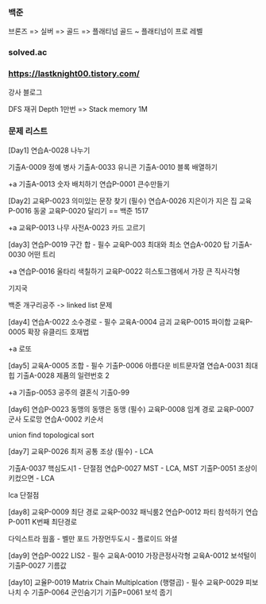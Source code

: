 ### 백준
브론즈 => 실버 => 골드 => 플래티넘
골드 ~ 플래티넘이 프로 레벨

### solved.ac

### https://lastknight00.tistory.com/
강사 블로그

DFS
재귀 Depth 1만번 => Stack memory 1M

### 문제 리스트
[Day1]
연습A-0028 나누기

기출A-0009 정예 병사
기출A-0033 유니콘
기출A-0010 블록 배열하기

+a
기출A-0013 숫자 배치하기
연습P-0001 큰수만들기

[Day2]
교육P-0023 의미있는 문장 찾기 (필수)
연습A-0026 지은이가 지은 집
교육P-0016 동굴
교육P-0020 달리기 == 백준 1517

+a
교육P-0013 나무
사전A-0023 카드 고르기

[day3]
연습P-0019 구간 합 - 필수
교육P-003 최대와 최소
연습A-0020 탑
기출A-0030 어떤 트리

+a
연습P-0016 울타리 색칠하기
교육P-0022 히스토그램에서 가장 큰 직사각형

기지국

백준 개구리공주 -> linked list 문제

[day4]
연습A-0022 소수경로 - 필수
교육A-0004 금괴
교육P-0015 파이합
교육P-0005 확장 유클리드 호재법

+a
로또

[day5]
교육A-0005 조합 - 필수
기출P-0006 아름다운 비트문자열
연습A-0031 최대힙
기출A-0028 제품의 일련번호 2

+a
기출p-0053 공주의 결혼식
기출0-99

[day6]
연습P-0023 동맹의 동맹은 동맹 (필수)
교육P-0008 임계 경로
교육P-0007 군사 도로망
연습A-0002 키순서

union find
topological sort

[day7]
교육P-0026 최저 공통 조상 (필수) - LCA

기출A-0037 핵심도시1 - 단절점
연습P-0027 MST - LCA, MST
기출P-0051 조상이 키컸으면 - LCA

lca
단절점

[day8]
교육P-0009 최단 경로
교육P-0032 패닉룸2 
연습P-0012 파티 참석하기
연습P-0011 K번째 최단경로


다익스트라
웜홀 - 벨만 포드
가장먼두도시 - 플로이드 와셜

[day9]
연습P-0022 LIS2 - 필수
교육A-0010 가장큰정사각형
교육A-0012 보석털이
기출P-0027 기름값

[day10]
교율P-0019 Matrix Chain Multiplcation (행렬곱) - 필수
교육P-0029 피보나치 수
기출P-0064 군인숨기기
기출P=0061 보석 줍기

